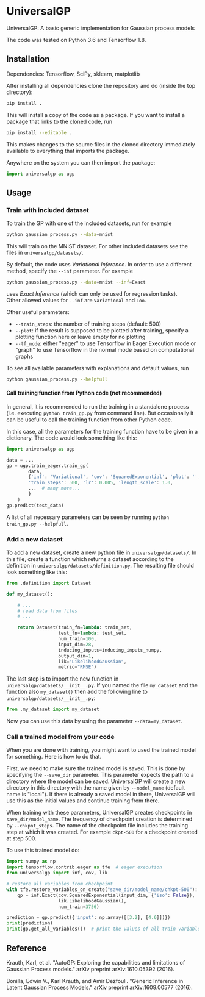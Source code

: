 # UniversalGP

UniversalGP: A basic generic implementation for Gaussian process models

The code was tested on Python 3.6 and Tensorflow 1.8.

## Installation

Dependencies: Tensorflow, SciPy, sklearn, matplotlib

After installing all dependencies clone the repository and do (inside 
the top directory):
```sh
pip install .
```
This will install a copy of the code as a package. If you want to 
install a package that links to the cloned code, run
```sh
pip install --editable .
```
This makes changes to the source files in the cloned directory 
immediately available to everything that imports the package.

Anywhere on the system you can then import the package:
```python
import universalgp as ugp
```

## Usage

### Train with included dataset

To train the GP with one of the included datasets, run for example
```sh
python gaussian_process.py --data=mnist
```
This will train on the MNIST dataset. For other included datasets see 
the files in `universalgp/datasets/`.

By default, the code uses *Variational Inference*. In order to use a 
different method, specify the `--inf` parameter. For example
```sh
python gaussian_process.py --data=mnist --inf=Exact
```
uses *Exact Inference* (which can only be used for regression tasks).  
Other allowed values for `--inf` are `Variational` and `Loo`.

Other useful parameters:

* `--train_steps`: the number of training steps (default: 500)
* `--plot`: if the result is supposed to be plotted after training, 
  specify a plotting function here or leave empty for no plotting
* `--tf_mode`: either "eager" to use Tensorflow in Eager Execution mode 
  or "graph" to use Tensorflow in the normal mode based on computational 
  graphs

To see all available parameters with explanations and default values, 
run
```sh
python gaussian_process.py --helpfull
```

#### Call training function from Python code (not recommended)

In general, it is recommended to run the training in a standalone 
process (i.e. executing `python train_gp.py` from command line). But 
occasionally it can be useful to call the training function from other 
Python code.

In this case, all the parameters for the training function have to be 
given in a dictionary. The code would look something like this:
```python
import universalgp as ugp

data = ...
gp = ugp.train_eager.train_gp(
        data,
        {'inf': 'Variational', 'cov': 'SquaredExponential', 'plot': '', 
        'train_steps': 500, 'lr': 0.005, 'length_scale': 1.0,
        ...  # many more...
        }
    )
gp.predict(test_data)
```

A list of all necessary parameters can be seen by running `python 
train_gp.py --helpfull`.

### Add a new dataset

To add a new dataset, create a new python file in 
`universalgp/datasets/`. In this file, create a function which returns a 
dataset according to the definition in 
`universalgp/datasets/definition.py`.  The resulting file should look 
something like this:
```python
from .definition import Dataset

def my_dataset():

    # ...
    # read data from files
    # ...

    return Dataset(train_fn=lambda: train_set,
                   test_fn=lambda: test_set,
                   num_train=100,
                   input_dim=28,
                   inducing_inputs=inducing_inputs_numpy,
                   output_dim=1,
                   lik="LikelihoodGaussian",
                   metric="RMSE")
```

The last step is to import the new function in 
`universalgp/datasets/__init__.py`.  If you named the file `my_dataset` 
and the function also `my_dataset()` then add the following line to 
`universalgp/datasets/__init__.py`:
```python
from .my_dataset import my_dataset
```

Now you can use this data by using the parameter `--data=my_dataset`.

### Call a trained model from your code

When you are done with training, you might want to used the trained 
model for something. Here is how to do that.

First, we need to make sure the trained model is saved. This is done by 
specifying the `--save_dir` parameter. This parameter expects the path 
to a directory where the model can be saved. UniversalGP will create a 
new directory in this directory with the name given by `--model_name` 
(default name is "local"). If there is already a saved model in there, 
UniversalGP will use this as the initial values and continue training 
from there.

When training with these parameters, UniversalGP creates checkpoints in 
`save_dir/model_name`. The frequency of checkpoint creation is 
determined by `--chkpnt_steps`. The name of the checkpoint file includes 
the training step at which it was created. For example `ckpt-500` for a 
checkpoint created at step 500.

To use this trained model do:
```python
import numpy as np
import tensorflow.contrib.eager as tfe  # eager execution
from universalgp import inf, cov, lik

# restore all variables from checkpoint
with tfe.restore_variables_on_create("save_dir/model_name/chkpt-500"):
    gp = inf.Exact(cov.SquaredExponential(input_dim, {'iso': False}),
                   lik.LikelihoodGaussian(),
                   num_train=3756)

prediction = gp.predict({'input': np.array([[3.2], [4.6]])})
print(prediction)
print(gp.get_all_variables())  # print the values of all train variables
```


## Reference
Krauth, Karl, et al. "AutoGP: Exploring the capabilities and limitations of Gaussian Process models." arXiv preprint arXiv:1610.05392 (2016).

Bonilla, Edwin V., Karl Krauth, and Amir Dezfouli. "Generic Inference in Latent Gaussian Process Models." arXiv preprint arXiv:1609.00577 (2016).
